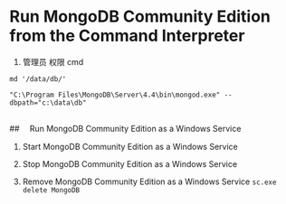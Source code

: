 # Run MongoDB Community Edition from the Command Interpreter

1. 管理员 权限 cmd

```dos
md '/data/db/'

"C:\Program Files\MongoDB\Server\4.4\bin\mongod.exe" --dbpath="c:\data\db"


```

##　 Run MongoDB Community Edition as a Windows Service

1. Start MongoDB Community Edition as a Windows Service

2. Stop MongoDB Community Edition as a Windows Service

3. Remove MongoDB Community Edition as a Windows Service
   `sc.exe delete MongoDB`
